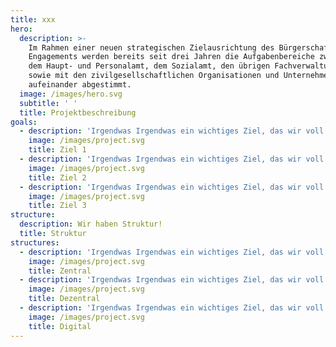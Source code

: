 ```yaml
---
title: xxx
hero:
  description: >-
    Im Rahmen einer neuen strategischen Zielausrichtung des Bürgerschaftlichen
    Engagements werden bereits seit drei Jahren die Aufgabenbereiche zwischen
    dem Haupt- und Personalamt, dem Sozialamt, den übrigen Fachverwaltungen
    sowie mit den zivilgesellschaftlichen Organisationen und Unternehmen enger
    aufeinander abgestimmt.
  image: /images/hero.svg
  subtitle: ' '
  title: Projektbeschreibung
goals:
  - description: 'Irgendwas Irgendwas ein wichtiges Ziel, das wir voll zielführend finden.'
    image: /images/project.svg
    title: Ziel 1
  - description: 'Irgendwas Irgendwas ein wichtiges Ziel, das wir voll zielführend finden.'
    image: /images/project.svg
    title: Ziel 2
  - description: 'Irgendwas Irgendwas ein wichtiges Ziel, das wir voll zielführend finden.'
    image: /images/project.svg
    title: Ziel 3
structure:
  description: Wir haben Struktur!
  title: Struktur
structures:
  - description: 'Irgendwas Irgendwas ein wichtiges Ziel, das wir voll zielführend finden.'
    image: /images/project.svg
    title: Zentral
  - description: 'Irgendwas Irgendwas ein wichtiges Ziel, das wir voll zielführend finden.'
    image: /images/project.svg
    title: Dezentral
  - description: 'Irgendwas Irgendwas ein wichtiges Ziel, das wir voll zielführend finden.'
    image: /images/project.svg
    title: Digital
---
```

<ProjectPage />
